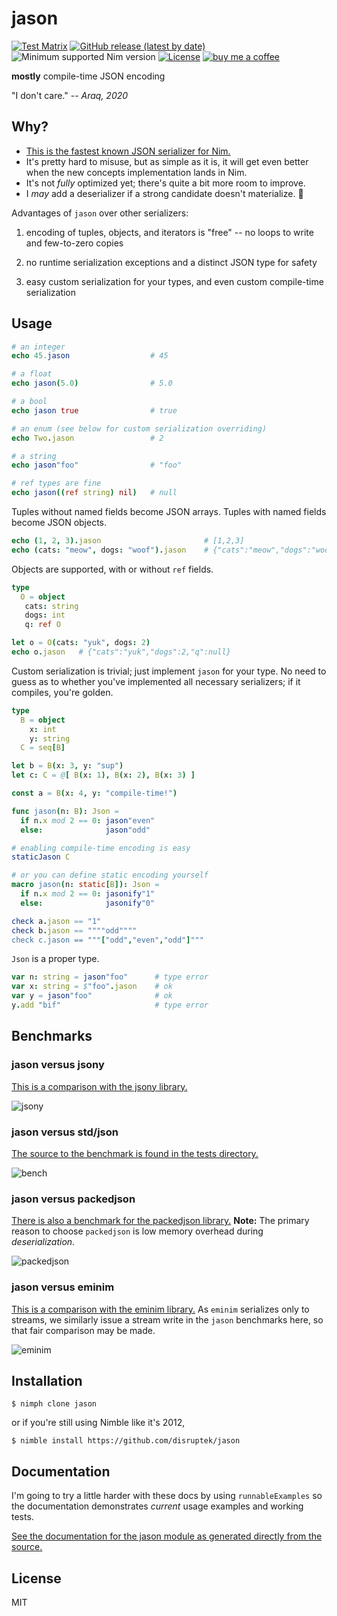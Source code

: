 # jason

[![Test Matrix](https://github.com/disruptek/jason/workflows/CI/badge.svg)](https://github.com/disruptek/jason/actions?query=workflow%3ACI)
[![GitHub release (latest by date)](https://img.shields.io/github/v/release/disruptek/jason?style=flat)](https://github.com/disruptek/jason/releases/latest)
![Minimum supported Nim version](https://img.shields.io/badge/nim-1.4.0%2B-informational?style=flat&logo=nim)
[![License](https://img.shields.io/github/license/disruptek/jason?style=flat)](#license)
[![buy me a coffee](https://img.shields.io/badge/donate-buy%20me%20a%20coffee-orange.svg)](https://www.buymeacoffee.com/disruptek)

**mostly** compile-time JSON encoding

"I don't care." -- _Araq, 2020_

## Why?

- [This is the fastest known JSON serializer for Nim.](https://github.com/disruptek/jason#benchmarks)
- It's pretty hard to misuse, but as simple as it is, it will get even better when the new concepts implementation lands in Nim.
- It's not *fully* optimized yet; there's quite a bit more room to improve.
- I *may* add a deserializer if a strong candidate doesn't materialize.  🤔

Advantages of `jason` over other serializers:

1. encoding of tuples, objects, and iterators is "free" -- no loops to write
and few-to-zero copies

1. no runtime serialization exceptions and a distinct JSON type for safety

1. easy custom serialization for your types, and even custom compile-time
serialization

## Usage

```nim
# an integer
echo 45.jason                  # 45

# a float
echo jason(5.0)                # 5.0

# a bool
echo jason true                # true

# an enum (see below for custom serialization overriding)
echo Two.jason                 # 2

# a string
echo jason"foo"                # "foo"

# ref types are fine
echo jason((ref string) nil)   # null
```

Tuples without named fields become JSON arrays.  Tuples with named fields
become JSON objects.

```nim
echo (1, 2, 3).jason                       # [1,2,3]
echo (cats: "meow", dogs: "woof").jason    # {"cats":"meow","dogs":"woof"}
```

Objects are supported, with or without `ref` fields.

```nim
type
  O = object
   cats: string
   dogs: int
   q: ref O

let o = O(cats: "yuk", dogs: 2)
echo o.jason   # {"cats":"yuk","dogs":2,"q":null}
```

Custom serialization is trivial; just implement `jason` for your type.  No
need to guess as to whether you've implemented all necessary serializers;
if it compiles, you're golden.

```nim
type
  B = object
    x: int
    y: string
  C = seq[B]

let b = B(x: 3, y: "sup")
let c: C = @[ B(x: 1), B(x: 2), B(x: 3) ]

const a = B(x: 4, y: "compile-time!")

func jason(n: B): Json =
  if n.x mod 2 == 0: jason"even"
  else:              jason"odd"

# enabling compile-time encoding is easy
staticJason C

# or you can define static encoding yourself
macro jason(n: static[B]): Json =
  if n.x mod 2 == 0: jasonify"1"
  else:              jasonify"0"

check a.jason == "1"
check b.jason == """"odd""""
check c.jason == """["odd","even","odd"]"""
```

`Json` is a proper type.

```nim
var n: string = jason"foo"      # type error
var x: string = $"foo".jason    # ok
var y = jason"foo"              # ok
y.add "bif"                     # type error
```

## Benchmarks

### jason versus jsony

[This is a comparison with the jsony
library.](https://github.com/disruptek/jason/blob/master/tests/sonny.nim)

![jsony](docs/jsony.svg "jsony")

### jason versus std/json

[The source to the benchmark is found in the tests
directory.](https://github.com/disruptek/jason/blob/master/tests/bench.nim)

![bench](docs/bench.svg "bench")

### jason versus packedjson

[There is also a benchmark for the packedjson
library.](https://github.com/disruptek/jason/blob/master/tests/packed.nim)
**Note:** The primary reason to choose `packedjson` is low memory overhead
during *deserialization*.

![packedjson](docs/packed.svg "packedjson")

### jason versus eminim

[This is a comparison with the eminim
library.](https://github.com/disruptek/jason/blob/master/tests/emi.nim) As
`eminim` serializes only to streams, we similarly issue a stream write in the
`jason` benchmarks here, so that fair comparison may be made.

![eminim](docs/eminim.svg "eminim")

## Installation

```
$ nimph clone jason
```
or if you're still using Nimble like it's 2012,
```
$ nimble install https://github.com/disruptek/jason
```

## Documentation

I'm going to try a little harder with these docs by using `runnableExamples`
so the documentation demonstrates _current_ usage examples and working tests.

[See the documentation for the jason module as generated directly from the
source.](https://disruptek.github.io/jason/jason.html)

## License
MIT
